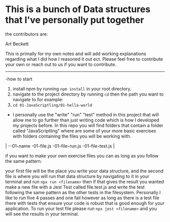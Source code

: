 # This is a bunch of Data structures that I've personally put together

the contributors are:

Art Beckett

This is primally for my own notes and will add working explanations regarding what I did how I reasoned it out ect. Please feel free to contribute your own or reach out to us if you want to contribute.

---

-how to start

1. install npm by running `npm install` in your root directory.
2. navigate to the project directory by running `cd` then the path you want to navigate to for example:
3. `cd 01-JavaScriptling/01-hella-world`

- I personally use the "write" "run" "test" method in this project that will allow me to go further than just writing code which is how I developed my projects before. In this repo you will find folders that contain a folder called "JavaScriptling" where are some of your more basic exercises with folders containing the files you will be working with.

|
--01-name
-01-file.js
-01-file-run.js
-01-file-test.js
|

if you want to make your own exercise files you can as long as you follow the same pattern.

your first file will be the place you write your data structure, and
the second file is where you will run that data structure by navigating to it in your terminal and run `npx run <filename>` then if that gives the result you wanted make a new file with a Jest Test called file.test.js and write the test following the same pattern as the other tests in the filesystem. Personally I like to run five 4 passes and one fail however as long as there is a test file there with tests that ensure your code is robust that is good enough for your application. To run your test file please run `npx jest <filename>` and you will see the results in your terminal.
